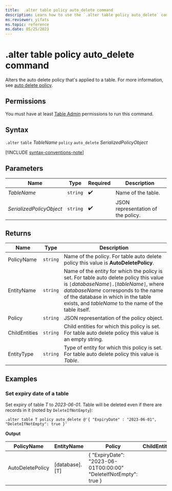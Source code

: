 ```yaml
---
title:  .alter table policy auto_delete command
description: Learn how to use the `.alter table policy auto_delete` command to alter the auto delete policy that's applied to a table.
ms.reviewer: yifats
ms.topic: reference
ms.date: 05/25/2023
---
```

# .alter table policy auto_delete command

Alters the auto delete policy that's applied to a table. For more information, see [auto delete policy](auto-delete-policy.md).

## Permissions

You must have at least [Table Admin](access-control/role-based-access-control.md) permissions to run this command.

## Syntax

`.alter` `table` *TableName* `policy` `auto_delete` *SerializedPolicyObject*

[!INCLUDE [syntax-conventions-note](../includes/syntax-conventions-note.md)]

## Parameters

| Name                     | Type   | Required | Description                        |
|--------------------------|--------|----------|------------------------------------|
| *TableName*              | `string` |  :heavy_check_mark:  | Name of the table.                 |
| *SerializedPolicyObject* | `string` |  :heavy_check_mark:  | JSON representation of the policy. |

## Returns

| Name          | Type   | Description                                                                                                                                                                                                                                                                  |
|---------------|--------|------------------------------------------------------------------------------------------------------------------------------------------------------------------------------------------------------------------------------------------------------------------------------|
| PolicyName    | `string` | Name of the policy. For table auto delete policy this value is **AutoDeletePolicy**.                                                                                                                                                                                         |
| EntityName    | `string` | Name of the entity for which the policy is set. For table auto delete policy this value is `[`*databaseName*`].[`*tableName*`]`, where *databaseName* corresponds to the name of the database in which in the table exists, and *tableName* to the name of the table itself. |
| Policy        | `string` | JSON representation of the policy object.                                                                                                                                                                                                                                    |
| ChildEntities | `string` | Child entities for which this policy is set. For table auto delete policy this value is an empty string.                                                                                                                                                                     |
| EntityType    | `string` | Type of entity for which this policy is set. For table auto delete policy this value is *Table*.                                                                                                                                                                             |

## Examples

### Set expiry date of a table

Set expiry of table *T* to *2023-06-01*. Table will be deleted even if there are records in it (noted by `DeleteIfNotEmpty`):

```kusto
.alter table T policy auto_delete @'{ "ExpiryDate" : "2023-06-01", "DeleteIfNotEmpty": true }'
```

**Output**

| PolicyName       | EntityName     | Policy                                                           | ChildEntities | EntityType |
|------------------|----------------|------------------------------------------------------------------|---------------|------------|
| AutoDeletePolicy | [database].[T] | { "ExpiryDate": "2023-06-01T00:00:00" "DeleteIfNotEmpty": true } |               | Table      |

